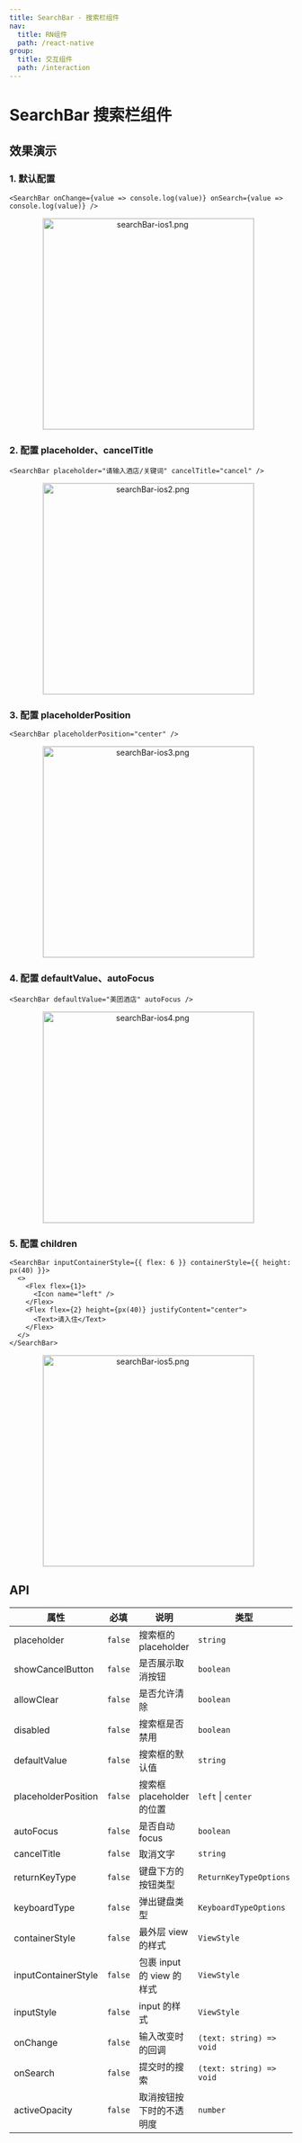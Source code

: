 ```yaml
---
title: SearchBar - 搜索栏组件
nav:
  title: RN组件
  path: /react-native
group:
  title: 交互组件
  path: /interaction
---
```


# SearchBar 搜索栏组件

## 效果演示

### 1. 默认配置

```tsx | pure
<SearchBar onChange={value => console.log(value)} onSearch={value => console.log(value)} />
```

<center>
  <figure>
    <img
      alt="searchBar-ios1.png"
      src="https://td-dev-public.oss-cn-hangzhou.aliyuncs.com/maoyes-app/1608868154498024610.png"
      style="width: 375px; margin-right: 10px; border: 1px solid #ddd;"
    />
  </figure>
</center>

### 2. 配置 placeholder、cancelTitle

```tsx | pure
<SearchBar placeholder="请输入酒店/关键词" cancelTitle="cancel" />
```

<center>
  <figure>
    <img
      alt="searchBar-ios2.png"
      src="https://td-dev-public.oss-cn-hangzhou.aliyuncs.com/maoyes-app/1608868196958509649.png"
      style="width: 375px; margin-right: 10px; border: 1px solid #ddd;"
    />
  </figure>
</center>

### 3. 配置 placeholderPosition

```tsx | pure
<SearchBar placeholderPosition="center" />
```

<center>
  <figure>
    <img
      alt="searchBar-ios3.png"
      src="https://td-dev-public.oss-cn-hangzhou.aliyuncs.com/maoyes-app/1608868215970101527.png"
      style="width: 375px; margin-right: 10px; border: 1px solid #ddd;"
    />
  </figure>
</center>

### 4. 配置 defaultValue、autoFocus

```tsx | pure
<SearchBar defaultValue="美团酒店" autoFocus />
```

<center>
  <figure>
    <img
      alt="searchBar-ios4.png"
      src="https://td-dev-public.oss-cn-hangzhou.aliyuncs.com/maoyes-app/1608868232946037474.png"
      style="width: 375px; margin-right: 10px; border: 1px solid #ddd;"
    />
  </figure>
</center>

### 5. 配置 children

```tsx | pure
<SearchBar inputContainerStyle={{ flex: 6 }} containerStyle={{ height: px(40) }}>
  <>
    <Flex flex={1}>
      <Icon name="left" />
    </Flex>
    <Flex flex={2} height={px(40)} justifyContent="center">
      <Text>请入住</Text>
    </Flex>
  </>
</SearchBar>
```

<center>
  <figure>
    <img
      alt="searchBar-ios5.png"
      src="https://td-dev-public.oss-cn-hangzhou.aliyuncs.com/maoyes-app/1608868245196272524.png"
      style="width: 375px; margin-right: 10px; border: 1px solid #ddd;"
    />
  </figure>
</center>

## API

| 属性                | 必填    | 说明                      | 类型                     | 默认值    |
| ------------------- | ------- | ------------------------- | ------------------------ | --------- |
| placeholder         | `false` | 搜索框的 placeholder      | `string`                 | `搜索`    |
| showCancelButton    | `false` | 是否展示取消按钮          | `boolean`                | `true`    |
| allowClear          | `false` | 是否允许清除              | `boolean`                | `true`    |
| disabled            | `false` | 搜索框是否禁用            | `boolean`                | `false`   |
| defaultValue        | `false` | 搜索框的默认值            | `string`                 |           |
| placeholderPosition | `false` | 搜索框 placeholder 的位置 | `left` \| `center`       | `left`    |
| autoFocus           | `false` | 是否自动 focus            | `boolean`                | `false`   |
| cancelTitle         | `false` | 取消文字                  | `string`                 | `取消`    |
| returnKeyType       | `false` | 键盘下方的按钮类型        | `ReturnKeyTypeOptions`   | `search`  |
| keyboardType        | `false` | 弹出键盘类型              | `KeyboardTypeOptions`    | `default` |
| containerStyle      | `false` | 最外层 view 的样式        | `ViewStyle`              |           |
| inputContainerStyle | `false` | 包裹 input 的 view 的样式 | `ViewStyle`              |           |
| inputStyle          | `false` | input 的样式              | `ViewStyle`              |           |
| onChange            | `false` | 输入改变时的回调          | `(text: string) => void` |           |
| onSearch            | `false` | 提交时的搜索              | `(text: string) => void` |           |
| activeOpacity       | `false` | 取消按钮按下时的不透明度  | `number`                 | `0.5`     |
